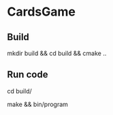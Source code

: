 # CardsGame

## Build

mkdir build && cd build && cmake ..

## Run code

cd build/

make && bin/program
